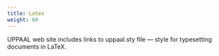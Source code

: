```yaml
---
title: Latex
weight: 60
---
```


UPPAAL web site includes links to uppaal.sty file — style for typesetting documents in LaTeX.